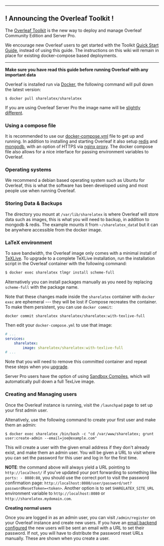 ----

## ! Announcing the Overleaf Toolkit !

The [Overleaf Toolkit](https://github.com/overleaf/toolkit) is the new way to deploy and manage Overleaf Community Edition and Server Pro.

We encourage new Overleaf users to get started with the Toolkit [Quick Start Guide](https://github.com/overleaf/toolkit/blob/master/doc/quick-start-guide.md), instead of using this guide. The instructions on this wiki will remain in place for existing docker-compose based deployments.

----




**Make sure you have read this guide before running Overleaf with any important data** 

Overleaf is installed run via [Docker](https://www.docker.com/), the following command will pull down the latest version:

```
$ docker pull sharelatex/sharelatex
```

If you are using Overleaf Server Pro the image name will be [slightly different](https://github.com/overleaf/overleaf/wiki/Server-Pro:-setup).

### Using a compose file

It is recommended to use our [docker-compose.yml](https://github.com/overleaf/overleaf/blob/master/docker-compose.yml) file to get up and running. In addition to installing and starting Overleaf it also setup [redis](https://redis.io/) and [mongodb](https://www.mongodb.com/), with an option of HTTPS via [nginx proxy](https://docs.nginx.com/nginx/admin-guide/web-server/reverse-proxy/). The docker compose file also allows for a nice interface for passing environment variables to Overleaf.

### Operating systems
We recommend a debian based operating system such as Ubuntu for Overleaf, this is what the software has been developed using and most people use when running Overleaf.

### Storing Data & Backups

The directory you mount at `/var/lib/sharelatex` is where Overleaf will store data such as images, this is what you will need to backup, in addition to mongodb & redis. The example mounts it from  `~/sharelatex_data`t but it can be anywhere accessible from the docker image. 

### LaTeX environment

To save bandwidth, the Overleaf image only comes with a minimal install of [TeXLive](https://www.tug.org/texlive/). To upgrade to a complete TeXLive installation, run the installation script in the Overleaf container with the following command:

```bash
$ docker exec sharelatex tlmgr install scheme-full
```

Alternatively you can install packages manually as you need by replacing `scheme-full` with the package name.

Note that these changes made inside the `sharelatex` container with `docker exec` are ephemeral --- they will be lost if Compose recreates the container. To make them persistent, you can use `docker commit`:
```
docker commit sharelatex sharelatex/sharelatex:with-texlive-full
```
Then edit your `docker-compose.yml` to use that image:
```yml
# ...
services:
    sharelatex:
        image: sharelatex/sharelatex:with-texlive-full
# ...
```
Note that you will need to remove this committed container and repeat these steps when you [upgrade](https://github.com/overleaf/overleaf/wiki/Upgrading-Containers).

Server Pro users have the option of using [Sandbox Compiles](https://github.com/sharelatex/sharelatex/wiki/Server-Pro:-sandboxed-compiles), which will automatically pull down a full TexLive image. 

### Creating and Managing users

Once the Overleaf instance is running, visit the `/launchpad` page to set up your first admin user. 

Altenatively, use the following command to create your first user and make them an admin:

```
$ docker exec sharelatex /bin/bash -c "cd /var/www/sharelatex; grunt user:create-admin --email=joe@example.com"
```

This will create a user with the given email address if they don't already exist, and make them an admin user. You will be given a URL to visit where you can set the password for this user and log in for the first time.

**NOTE**: the command above will always yield a URL pointing to `http://localhost/` if you've updated your port forwarding to something like `ports: - 8080:80`, you should use the correct port to visit the password confirmation page: `http://localhost:8080/user/password/set?passwordResetToken=<token>`. Another option is to set `SHARELATEX_SITE_URL` environment variable to `http://localhost:8080` or `http://sharelatex.mydomain.com`.

**Creating normal users**

Once you are logged in as an admin user, you can visit `/admin/register` on your Overleaf instance and create new users. If you have an [email backend configured](https://github.com/overleaf/overleaf/wiki/Configuring-SMTP-Email) the new users will be sent an email with a URL to set their password. If not, you will have to distribute the password reset URLs manually. These are shown when you create a user.

